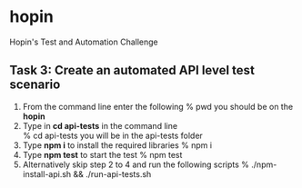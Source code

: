 # hopin
Hopin's Test and Automation Challenge

## Task 3: Create an automated API level test scenario ##
1) From the command line enter the following
        % pwd
    you should be on the **hopin**
2) Type in **cd api-tests** in the command line     
        % cd api-tests
    you will be in the api-tests folder
3) Type **npm i** to install the required libraries
        % npm i
4) Type **npm test** to start the test
        % npm test
5) Alternatively skip step 2 to 4 and run the following scripts
        % ./npm-install-api.sh && ./run-api-tests.sh               